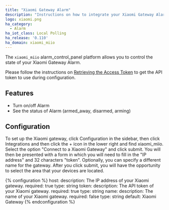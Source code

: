 ```yaml
---
title: "Xiaomi Gateway Alarm"
description: "Instructions on how to integrate your Xiaomi Gateway Alarm within Home Assistant."
logo: xiaomi.png
ha_category:
  - Alarm
ha_iot_class: Local Polling
ha_release: '0.110'
ha_domain: xiaomi_miio
---
```


The `xiaomi_miio` alarm_control_panel platform allows you to control the state of your Xiaomi Gateway Alarm.

Please follow the instructions on [Retrieving the Access Token](/integrations/vacuum.xiaomi_miio/#retrieving-the-access-token) to get the API token to use during configuration.

## Features

- Turn on/off Alarm
- See the status of Alarm (armed_away, disarmed, arming)

## Configuration

To set up the Xiaomi gateway, click Configuration in the sidebar, then click Integrations and then click the + icon in the lower right and find xiaomi_miio. Select the option "Connect to a Xiaomi Gateway" and click submit. You will then be presented with a form in which you will need to fill in the "IP address" and 32 characters "token". Optionally, you can specify a different name for the gateway. After you click submit, you will have the opportunity to select the area that your devices are located.

{% configuration %}
host:
  description: The IP address of your Xiaomi gateway.
  required: true
  type: string
token:
  description: The API token of your Xiaomi gateway.
  required: true
  type: string
name:
  description: The name of your Xiaomi gateway.
  required: false
  type: string
  default: Xiaomi Gateway
{% endconfiguration %}
